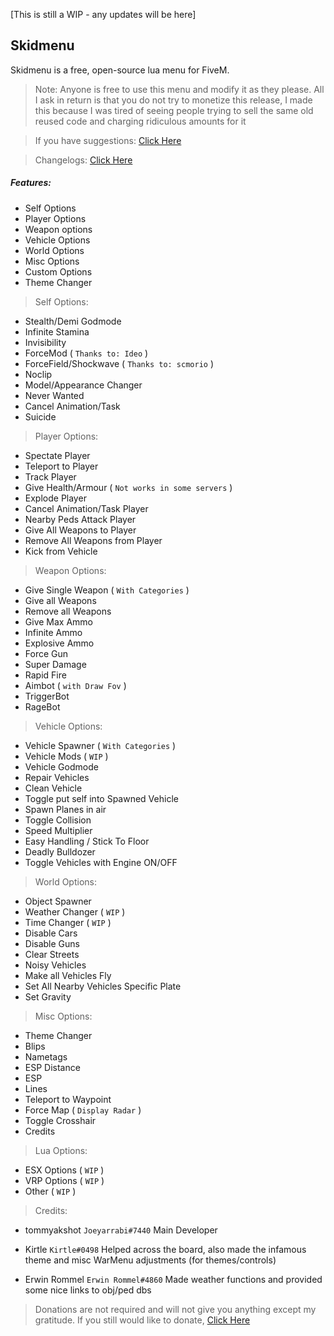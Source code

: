 [This is still a WIP - any updates will be here]

## Skidmenu
Skidmenu is a free, open-source lua menu for FiveM.

> Note: Anyone is free to use this menu and modify it as they please. All I ask in return is that you do not try to monetize this release, I made this because I was tired of seeing people trying to sell the same old reused code and charging ridiculous amounts for it

> If you have suggestions: [Click Here](https://github.com/Joeyarrabi/skidmenu/issues)

> Changelogs: [Click Here](https://raw.githubusercontent.com/Joeyarrabi/skidmenu/master/changelogs.txt)

##### Features:
- Self Options
- Player Options
- Weapon options
- Vehicle Options
- World Options
- Misc Options
- Custom Options
- Theme Changer

> Self Options:
- Stealth/Demi Godmode
- Infinite Stamina
- Invisibility
- ForceMod ( `Thanks to: Ideo` )
- ForceField/Shockwave ( `Thanks to: scmorio` )
- Noclip
- Model/Appearance Changer
- Never Wanted
- Cancel Animation/Task
- Suicide

> Player Options:
- Spectate Player
- Teleport to Player
- Track Player
- Give Health/Armour ( `Not works in some servers` )
- Explode Player
- Cancel Animation/Task Player
- Nearby Peds Attack Player
- Give All Weapons to Player
- Remove All Weapons from Player
- Kick from Vehicle

> Weapon Options:
- Give Single Weapon ( `With Categories` )
- Give all Weapons
- Remove all Weapons
- Give Max Ammo
- Infinite Ammo
- Explosive Ammo
- Force Gun
- Super Damage
- Rapid Fire
- Aimbot ( `with Draw Fov` )
- TriggerBot
- RageBot

> Vehicle Options:
- Vehicle Spawner ( `With Categories` )
- Vehicle Mods ( `WIP` )
- Vehicle Godmode
- Repair Vehicles
- Clean Vehicle
- Toggle put self into Spawned Vehicle
- Spawn Planes in air
- Toggle Collision
- Speed Multiplier
- Easy Handling / Stick To Floor
- Deadly Bulldozer
- Toggle Vehicles with Engine ON/OFF

> World Options:
- Object Spawner
- Weather Changer ( `WIP` )
- Time Changer ( `WIP` )
- Disable Cars
- Disable Guns
- Clear Streets
- Noisy Vehicles
- Make all Vehicles Fly
- Set All Nearby Vehicles Specific Plate
- Set Gravity

> Misc Options:
- Theme Changer
- Blips
- Nametags
- ESP Distance
- ESP
- Lines
- Teleport to Waypoint
- Force Map ( `Display Radar` )
- Toggle Crosshair
- Credits

> Lua Options:
- ESX Options ( `WIP` )
- VRP Options ( `WIP` )
- Other ( `WIP` )

> Credits:
- tommyakshot `Joeyarrabi#7440` Main Developer

- Kirtle `Kirtle#0498` Helped across the board, also made the infamous theme and misc WarMenu adjustments (for themes/controls)

- Erwin Rommel `Erwin Rommel#4860` Made weather functions and provided some nice links to obj/ped dbs

> Donations are not required and will not give you anything except my gratitude.  If you still would like to donate, [Click Here](https://www.paypal.com/paypalme2/tommyakshot)
